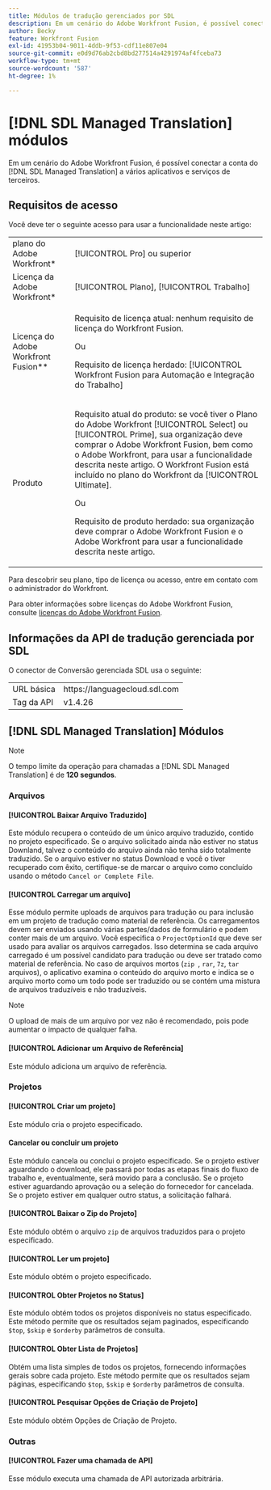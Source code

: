 ```yaml
---
title: Módulos de tradução gerenciados por SDL
description: Em um cenário do Adobe Workfront Fusion, é possível conectar sua conta do SDL Managed Translation a vários aplicativos e serviços de terceiros.
author: Becky
feature: Workfront Fusion
exl-id: 41953b04-9011-4ddb-9f53-cdf11e807e04
source-git-commit: e0d9d76ab2cbd8bd277514a4291974af4fceba73
workflow-type: tm+mt
source-wordcount: '587'
ht-degree: 1%

---
```


# [!DNL SDL Managed Translation] módulos

Em um cenário do Adobe Workfront Fusion, é possível conectar a conta do [!DNL SDL Managed Translation] a vários aplicativos e serviços de terceiros.

## Requisitos de acesso

Você deve ter o seguinte acesso para usar a funcionalidade neste artigo:

<table style="table-layout:auto"> 
 <col> 
 <col> 
 <tbody> 
  <tr> 
   <td role="rowheader">plano do Adobe Workfront*</td>
  <td> <p>[!UICONTROL Pro] ou superior</p> </td>
  </tr> 
  <tr data-mc-conditions=""> 
   <td role="rowheader">Licença da Adobe Workfront*</td>
   <td> <p>[!UICONTROL Plano], [!UICONTROL Trabalho]</p> </td> 
  </tr> 
  <tr> 
   <td role="rowheader">Licença do Adobe Workfront Fusion**</td> 
   <td>
   <p>Requisito de licença atual: nenhum requisito de licença do Workfront Fusion.</p>
   <p>Ou</p>
   <p>Requisito de licença herdado: [!UICONTROL Workfront Fusion para Automação e Integração do Trabalho] </p>
   </td> 
  </tr> 
  <tr> 
   <td role="rowheader">Produto</td> 
   <td>
   <p>Requisito atual do produto: se você tiver o Plano do Adobe Workfront [!UICONTROL Select] ou [!UICONTROL Prime], sua organização deve comprar o Adobe Workfront Fusion, bem como o Adobe Workfront, para usar a funcionalidade descrita neste artigo. O Workfront Fusion está incluído no plano do Workfront da [!UICONTROL Ultimate].</p>
   <p>Ou</p>
   <p>Requisito de produto herdado: sua organização deve comprar o Adobe Workfront Fusion e o Adobe Workfront para usar a funcionalidade descrita neste artigo.</p>
   </td> 
  </tr> 
 </tbody> 
</table>

Para descobrir seu plano, tipo de licença ou acesso, entre em contato com o administrador do Workfront.

Para obter informações sobre licenças do Adobe Workfront Fusion, consulte [licenças do Adobe Workfront Fusion](/help/workfront-fusion/set-up-and-manage-workfront-fusion/licensing-operations-overview/license-automation-vs-integration.md).

## Informações da API de tradução gerenciada por SDL

O conector de Conversão gerenciada SDL usa o seguinte:

<table style="table-layout:auto"> 
 <col> 
 <col> 
 <tbody> 
  <tr> 
   <td role="rowheader">URL básica</td> 
   <td>https://languagecloud.sdl.com</td> 
  </tr>
  <tr> 
   <td role="rowheader">Tag da API</td> 
   <td>v1.4.26</td> 
  </tr>
 </tbody> 
 </table>

## [!DNL SDL Managed Translation] Módulos

>[!NOTE]
>
>O tempo limite da operação para chamadas a [!DNL SDL Managed Translation] é de **120 segundos**.

### Arquivos

#### [!UICONTROL Baixar Arquivo Traduzido]

Este módulo recupera o conteúdo de um único arquivo traduzido, contido no projeto especificado. Se o arquivo solicitado ainda não estiver no status Downland, talvez o conteúdo do arquivo ainda não tenha sido totalmente traduzido. Se o arquivo estiver no status Download e você o tiver recuperado com êxito, certifique-se de marcar o arquivo como concluído usando o método `Cancel or Complete File`.

#### [!UICONTROL Carregar um arquivo]

Esse módulo permite uploads de arquivos para tradução ou para inclusão em um projeto de tradução como material de referência. Os carregamentos devem ser enviados usando várias partes/dados de formulário e podem conter mais de um arquivo. Você especifica o `ProjectOptionId` que deve ser usado para avaliar os arquivos carregados. Isso determina se cada arquivo carregado é um possível candidato para tradução ou deve ser tratado como material de referência. No caso de arquivos mortos (`zip `, `rar`, `7z`, `tar` arquivos), o aplicativo examina o conteúdo do arquivo morto e indica se o arquivo morto como um todo pode ser traduzido ou se contém uma mistura de arquivos traduzíveis e não traduzíveis.

>[!NOTE]
>
>O upload de mais de um arquivo por vez não é recomendado, pois pode aumentar o impacto de qualquer falha.

#### [!UICONTROL Adicionar um Arquivo de Referência]

Este módulo adiciona um arquivo de referência.

### Projetos

#### [!UICONTROL Criar um projeto]

Este módulo cria o projeto especificado.

#### Cancelar ou concluir um projeto

Este módulo cancela ou conclui o projeto especificado. Se o projeto estiver aguardando o download, ele passará por todas as etapas finais do fluxo de trabalho e, eventualmente, será movido para a conclusão. Se o projeto estiver aguardando aprovação ou a seleção do fornecedor for cancelada. Se o projeto estiver em qualquer outro status, a solicitação falhará.

#### [!UICONTROL Baixar o Zip do Projeto]

Este módulo obtém o arquivo `zip` de arquivos traduzidos para o projeto especificado.

#### [!UICONTROL Ler um projeto]

Este módulo obtém o projeto especificado.

#### [!UICONTROL Obter Projetos no Status]

Este módulo obtém todos os projetos disponíveis no status especificado. Este método permite que os resultados sejam paginados, especificando `$top`, `$skip` e `$orderby` parâmetros de consulta.

#### [!UICONTROL Obter Lista de Projetos]

Obtém uma lista simples de todos os projetos, fornecendo informações gerais sobre cada projeto. Este método permite que os resultados sejam páginas, especificando `$top`, `$skip` e `$orderby` parâmetros de consulta.

#### [!UICONTROL Pesquisar Opções de Criação de Projeto]

Este módulo obtém Opções de Criação de Projeto.

### Outras

#### [!UICONTROL Fazer uma chamada de API]

Esse módulo executa uma chamada de API autorizada arbitrária.
